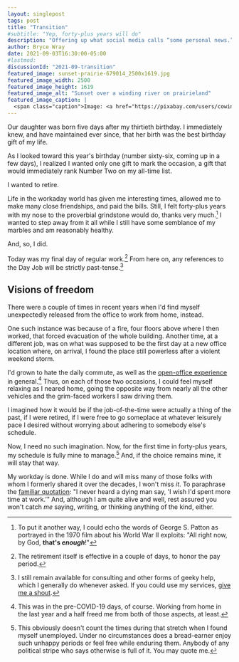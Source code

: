 ```yaml
---
layout: singlepost
tags: post
title: "Transition"
#subtitle: "Yep, forty-plus years will do"
description: "Offering up what social media calls “some personal news.”"
author: Bryce Wray
date: 2021-09-03T16:30:00-05:00
#lastmod:
discussionId: "2021-09-transition"
featured_image: sunset-prairie-679014_2500x1619.jpg
featured_image_width: 2500
featured_image_height: 1619
featured_image_alt: "Sunset over a winding river on prairieland"
featured_image_caption: |
  <span class="caption">Image: <a href="https://pixabay.com/users/cowins-822708/?utm_source=link-attribution&amp;utm_medium=referral&amp;utm_campaign=image&amp;utm_content=679014">Alex Hu</a>; <a href="https://pixabay.com/?utm_source=link-attribution&amp;utm_medium=referral&amp;utm_campaign=image&amp;utm_content=679014">Pixabay</a></span>
---
```


Our daughter was born five days after my thirtieth birthday. I immediately knew, and have maintained ever since, that her birth was the best birthday gift of my life.

As I looked toward this year's birthday (number sixty-six, coming up in a few days), I realized I wanted only one gift to mark the occasion, a gift that would immediately rank Number Two on my all-time list.

I wanted to retire.

Life in the workaday world has given me interesting times, allowed me to make many close friendships, and paid the bills. Still, I felt forty-plus years with my nose to the proverbial grindstone would do, thanks very much.[^1] I wanted to step away from it all while I still have some semblance of my marbles and am reasonably healthy.

And, so, I did.

Today was my final day of regular work.[^2] From here on, any references to the Day Job will be strictly past-tense.[^3]

## Visions of freedom

There were a couple of times in recent years when I'd find myself unexpectedly released from the office to work from home, instead.

One such instance was because of a fire, four floors above where I then worked, that forced evacuation of the whole building. Another time, at a different job, was on what was supposed to be the first day at a new office location where, on arrival, I found the place still powerless after a violent weekend storm.

I'd grown to hate the daily commute, as well as the [open-office experience](https://www.physicianleaders.org/news/open-office-plans-bad) in general.[^4] Thus, on each of those two occasions, I could feel myself relaxing as I neared home, going the opposite way from nearly all the other vehicles and the grim-faced workers I saw driving them.

I imagined how it would be if the job-of-the-time were actually a thing of the past, if I were retired, if I were free to go someplace at whatever leisurely pace I desired without worrying about adhering to somebody else's schedule.

Now, I need no such imagination. Now, for the first time in forty-plus years, my schedule is fully mine to manage.[^5] And, if the choice remains mine, it will stay that way.

My workday is done. While I do and will miss many of those folks with whom I formerly shared it over the decades, I won't miss *it*. To paraphrase the [familiar quotation](https://quoteinvestigator.com/2021/03/31/deathbed-wish/): "I never heard a dying man say, 'I wish I'd spent more time at work.’" And, although I am quite alive and well, rest assured you won't catch *me* saying, writing, or thinking anything of the kind, either.

[^1]:	To put it another way, I could echo the words of George S. Patton as portrayed in the 1970 film about his World War II exploits: "All right now, by God, **that's *enough***!"

[^2]:	The retirement itself is effective in a couple of days, to honor the pay period.

[^3]:	I still remain available for consulting and other forms of geeky help, which I generally do whenever asked. If you could use my services, [give me a shout](/contact).

[^4]:	This was in the pre-COVID-19 days, of course. Working from home in the last year and a half freed me from both of those aspects, at least.

[^5]:	This obviously doesn't count the times during that stretch when I found myself unemployed. Under no circumstances does a bread-earner enjoy such unhappy periods or feel free while enduring them. Anybody of any political stripe who says otherwise is full of it. You may quote me.
